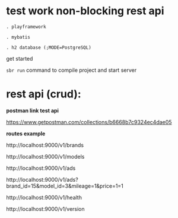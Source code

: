 # test work non-blocking rest api
`. playframework`

`. mybatis`

`. h2 database (;MODE=PostgreSQL)`

get started

`sbr run` command to compile project and start server
# rest api (crud):
**postman link test api**

https://www.getpostman.com/collections/b6668b7c9324ec4dae05

**routes example**

 http://localhost:9000/v1/brands

 http://localhost:9000/v1/models

 http://localhost:9000/v1/ads

http://localhost:9000/v1/ads?brand_id=15&model_id=3&mileage=1&price=1=1

http://localhost:9000/v1/health

http://localhost:9000/v1/version



